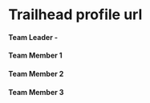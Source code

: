 <h1> Trailhead profile url</h1>
         <h4>Team Leader -</h4>
                   <h4>Team Member 1</h4>
                            <h4>Team Member 2</h4>
                                     <h4>Team Member 3</h4>
